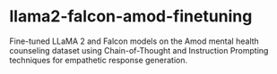 # llama2-falcon-amod-finetuning
Fine-tuned LLaMA 2 and Falcon models on the Amod mental health counseling dataset using Chain-of-Thought and Instruction Prompting techniques for empathetic response generation.
